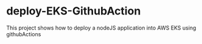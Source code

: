 # deploy-EKS-GithubAction
This project shows how to deploy a nodeJS application into AWS EKS using githubActions
